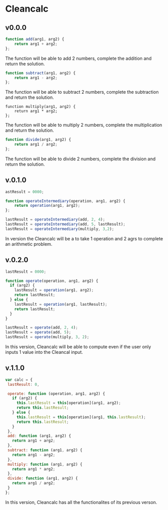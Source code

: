 # Cleancalc

v0.0.0
---
```javascript
function add(arg1, arg2) {
	return arg1 + arg2;
};
```
  The function will be able to add 2 numbers, complete the addition and return the solution. 

```javascript
function subtract(arg1, arg2) {
	return arg1 - arg2;
};
```
  The function will be able to subtract 2 numbers, complete the subtraction and return the solution.

```javascriptS
function multiply(arg1, arg2) {
	return arg1 * arg2;
};
```
The function will be able to multiply 2 numbers, complete the multiplication and return the solution.

```javascript
function divide(arg1, arg2) {
	return arg1 / arg2;
};
```
  The function will be able to divide 2 numbers, complete the division and return the solution.

 v.0.1.0 
---
```javascript
astResult = 0000;

function operateIntermediary(operation, arg1, arg2) {
	return operation(arg1, arg2);
};

lastResult = operateIntermediary(add, 2, 4);
lastResult = operateIntermediary(add, 5, lastResult);
lastResult = operateIntermediary(multiply, 3,2);
```
In version the Cleancalc will be a to take 1 operation and 2 agrs to complete an arithmetic problem. 

 v.0.2.0 
---
```javascript
lastResult = 0000;

function operate(operation, arg1, arg2) {
  if (arg2) {
    lastResult = operation(arg1, arg2);
    return lastResult;
  } else {
    lastResult = operation(arg1, lastResult);
    return lastResult;
  }
}

lastResult = operate(add, 2, 4);
lastResult = operate(add, 5);
lastResult = operate(multiply, 3, 2);
```
In this version, Cleancalc  will be able to compute even if the user only inputs 1 value into the Cleancal input.

 v.1.1.0 
 ---

 ``` javascript
 var calc = {
  lastResult: 0,

  operate: function (operation, arg1, arg2) {
    if (arg2) {
      this.lastResult = this[operation](arg1, arg2);
      return this.lastResult;
    } else {
      this.lastResult = this[operation](arg1, this.lastResult);
      return this.lastResult;
    }
  },
  add: function (arg1, arg2) {
    return arg1 + arg2;
  },
  subtract: function (arg1, arg2) {
    return arg1 - arg2;
  },
  multiply: function (arg1, arg2) {
    return arg1 * arg2;
  },
  divide: function (arg1, arg2) {
    return arg1 / arg2;
  }
};
```
In this version, Cleancalc has all the functionalites of its previous verson. 